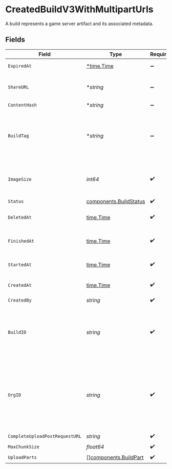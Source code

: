 # CreatedBuildV3WithMultipartUrls

A build represents a game server artifact and its associated metadata.


## Fields

| Field                                                                                                                                            | Type                                                                                                                                             | Required                                                                                                                                         | Description                                                                                                                                      | Example                                                                                                                                          |
| ------------------------------------------------------------------------------------------------------------------------------------------------ | ------------------------------------------------------------------------------------------------------------------------------------------------ | ------------------------------------------------------------------------------------------------------------------------------------------------ | ------------------------------------------------------------------------------------------------------------------------------------------------ | ------------------------------------------------------------------------------------------------------------------------------------------------ |
| `ExpiredAt`                                                                                                                                      | [*time.Time](https://pkg.go.dev/time#Time)                                                                                                       | :heavy_minus_sign:                                                                                                                               | When the build expired                                                                                                                           |                                                                                                                                                  |
| `ShareURL`                                                                                                                                       | **string*                                                                                                                                        | :heavy_minus_sign:                                                                                                                               | Url to view details, like build logs, of the build.                                                                                              |                                                                                                                                                  |
| `ContentHash`                                                                                                                                    | **string*                                                                                                                                        | :heavy_minus_sign:                                                                                                                               | N/A                                                                                                                                              |                                                                                                                                                  |
| `BuildTag`                                                                                                                                       | **string*                                                                                                                                        | :heavy_minus_sign:                                                                                                                               | Tag to associate an external version with a build. It is accessible via [`GetBuild()`](https://hathora.dev/api#tag/BuildsV3/operation/GetBuild). | 0.1.14-14c793                                                                                                                                    |
| `ImageSize`                                                                                                                                      | *int64*                                                                                                                                          | :heavy_check_mark:                                                                                                                               | The size (in bytes) of the Docker image built by Hathora.                                                                                        |                                                                                                                                                  |
| `Status`                                                                                                                                         | [components.BuildStatus](../../models/components/buildstatus.md)                                                                                 | :heavy_check_mark:                                                                                                                               | N/A                                                                                                                                              |                                                                                                                                                  |
| `DeletedAt`                                                                                                                                      | [time.Time](https://pkg.go.dev/time#Time)                                                                                                        | :heavy_check_mark:                                                                                                                               | When the build was deleted.                                                                                                                      |                                                                                                                                                  |
| `FinishedAt`                                                                                                                                     | [time.Time](https://pkg.go.dev/time#Time)                                                                                                        | :heavy_check_mark:                                                                                                                               | When [`RunBuild()`](https://hathora.dev/api#tag/BuildV2/operation/RunBuild) finished executing.                                                  |                                                                                                                                                  |
| `StartedAt`                                                                                                                                      | [time.Time](https://pkg.go.dev/time#Time)                                                                                                        | :heavy_check_mark:                                                                                                                               | When [`RunBuild()`](https://hathora.dev/api#tag/BuildV2/operation/RunBuild) is called.                                                           |                                                                                                                                                  |
| `CreatedAt`                                                                                                                                      | [time.Time](https://pkg.go.dev/time#Time)                                                                                                        | :heavy_check_mark:                                                                                                                               | When [`CreateBuild()`](https://hathora.dev/api#tag/BuildV2/operation/CreateBuild) is called.                                                     |                                                                                                                                                  |
| `CreatedBy`                                                                                                                                      | *string*                                                                                                                                         | :heavy_check_mark:                                                                                                                               | N/A                                                                                                                                              | noreply@hathora.dev                                                                                                                              |
| `BuildID`                                                                                                                                        | *string*                                                                                                                                         | :heavy_check_mark:                                                                                                                               | System generated id for a build. Can also be user defined when creating a build.                                                                 | bld-6d4c6a71-2d75-4b42-94e1-f312f57f33c5                                                                                                         |
| `OrgID`                                                                                                                                          | *string*                                                                                                                                         | :heavy_check_mark:                                                                                                                               | System generated unique identifier for an organization. Not guaranteed to have a specific format.                                                | org-6f706e83-0ec1-437a-9a46-7d4281eb2f39                                                                                                         |
| `CompleteUploadPostRequestURL`                                                                                                                   | *string*                                                                                                                                         | :heavy_check_mark:                                                                                                                               | N/A                                                                                                                                              |                                                                                                                                                  |
| `MaxChunkSize`                                                                                                                                   | *float64*                                                                                                                                        | :heavy_check_mark:                                                                                                                               | N/A                                                                                                                                              |                                                                                                                                                  |
| `UploadParts`                                                                                                                                    | [][components.BuildPart](../../models/components/buildpart.md)                                                                                   | :heavy_check_mark:                                                                                                                               | N/A                                                                                                                                              |                                                                                                                                                  |